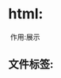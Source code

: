 # html:

​	作用:展示

## 文件标签:

​		<html>
			<head>
				<title></title
			</head>
			<body></body>
		</html>

## 排版标签:

​		p 段落
		hr 水平线
		br 换行

## 其他标签

### 字体

​		h1~h6 标题
		font 字体 大小 颜色
		b strong 加粗
		i 斜体

### 图片★

​		<img src="图片的路径" alt="替代文字" width="" height=""/>
		路径的写法:
			相对路径:
				./ 或者 什么都不写  当前目录
				../ 上一级目录
			绝对路径:常用
				http://www.itheima.com/xx
			alt:它规定在图像无法显示时的替代文本。

### 超链接★

​		<a href="跳转的路径" target="在什么地方打开"></a>

### 表格标签 ★★

​	<table border="" width="" height="" bgcolor="" align="表格对齐方式">
		<tr align="内容对齐方式">
			<th></th>  	<!--表头单元格-->
			<td></td> 	<!--普通单元格-->
		</tr>
	</table>
	
​	td重要的属性:
		colspan:列合并
		rowspan:行合并

列表:
	<ol></ol>
	<ul></ul>
	
子标签:列表项
		<li></li>

### form 表单标签:

​		常用属性
			action:提交的路径
			method:提交的方式(get和post)
		常用子标签
			input
			select
			textarea

- input标签

​		常用属性:
			type:
				text
				password
				radio
				checkbox
				file
				
​				submit
				reset
				button
				
​				hidden
				image
			name:
				-要想将信息提交到服务器必须提供name属性
				-将单选框和复选框设置成一组
			
​			value:
				text password  设置默认值
				radio checkbox 设置选中后提交的值
				submit reset button 给按钮起个显示的名字

- select:下拉选

​		<select name="">
			<option value="">显示的名字</option>
		</select>
	

- textarea:文本域

​		<textarea cols="" rows="" name="">默认值</textarea>
	
​	给单选框多选框设置默认值
		设置属性 checked="checked"
	给下拉选设置默认值
		设置属性 selected="selected"
	

- 默认值:

​			text password:设置value属性
			radio checkbox:设置 checked="checked"属性
			select:在option上设置 selected="selected"属性
			value可以设置按钮的展示文字
		
​	提交的路径(get)
		http://ssdfsdfsfd?key=vaule&key=value
	例如:
	http://localhost/day/login.jsp?username=tom&password=123
				

- 框架(了解)

​	frameset:规定框架结构  框架集
		常用属性:
			rows:水平qiege
			cols:垂直切割
		常用子标签	
			frame:具体实现
			
​		例如:水平切割3份
			<frameset rows="15%,*,10%">
				<frame>
				<frame>
				<frame>
			</frameset>
	frame:
		常用的属性:
			src:具体展示那个网页
			name:给当前的frame起个名称 方便超链接使用